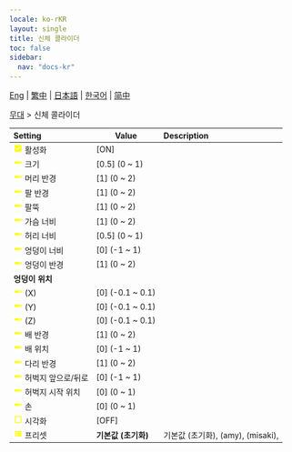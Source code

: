 ```yaml
---
locale: ko-rKR
layout: single
title: 신체 콜라이더
toc: false
sidebar:
  nav: "docs-kr"
---
```

[Eng](/dancexr/menu/2025.4/stage/body_colliders) | [繁中](/tw/dancexr/menu/2025.4/stage/body_colliders) | [日本語](/jp/dancexr/menu/2025.4/stage/body_colliders) | [한국어](/kr/dancexr/menu/2025.4/stage/body_colliders) | [简中](/zh/dancexr/menu/2025.4/stage/body_colliders)

[무대](../menu#무대) > 신체 콜라이더



| Setting | Value | Description |
| :--- | --- | :--- |
|<nobr><img src="/images/icon/ic_check_on.png" alt="check on icon"/> 활성화</nobr>| [ON] | 
|<nobr><img src="/images/icon/ic_slider.png" alt="slider icon"/> 크기</nobr>| [0.5] (0 ~ 1) | 
|<nobr><img src="/images/icon/ic_slider.png" alt="slider icon"/> 머리 반경</nobr>| [1] (0 ~ 2) | 
|<nobr><img src="/images/icon/ic_slider.png" alt="slider icon"/> 팔 반경</nobr>| [1] (0 ~ 2) | 
|<nobr><img src="/images/icon/ic_slider.png" alt="slider icon"/> 팔뚝</nobr>| [1] (0 ~ 2) | 
|<nobr><img src="/images/icon/ic_slider.png" alt="slider icon"/> 가슴 너비</nobr>| [1] (0 ~ 2) | 
|<nobr><img src="/images/icon/ic_slider.png" alt="slider icon"/> 허리 너비</nobr>| [0.5] (0 ~ 1) | 
|<nobr><img src="/images/icon/ic_slider.png" alt="slider icon"/> 엉덩이 너비</nobr>| [0] (-1 ~ 1) | 
|<nobr><img src="/images/icon/ic_slider.png" alt="slider icon"/> 엉덩이 반경</nobr>| [1] (0 ~ 2) | 
|<nobr> <b>엉덩이 위치</b></nobr>|| 
|<nobr><img src="/images/icon/ic_slider.png" alt="slider icon"/> (X)</nobr>| [0] (-0.1 ~ 0.1) | 
|<nobr><img src="/images/icon/ic_slider.png" alt="slider icon"/> (Y)</nobr>| [0] (-0.1 ~ 0.1) | 
|<nobr><img src="/images/icon/ic_slider.png" alt="slider icon"/> (Z)</nobr>| [0] (-0.1 ~ 0.1) | 
|<nobr><img src="/images/icon/ic_slider.png" alt="slider icon"/> 배 반경</nobr>| [1] (0 ~ 2) | 
|<nobr><img src="/images/icon/ic_slider.png" alt="slider icon"/> 배 위치</nobr>| [0] (-1 ~ 1) | 
|<nobr><img src="/images/icon/ic_slider.png" alt="slider icon"/> 다리 반경</nobr>| [1] (0 ~ 2) | 
|<nobr><img src="/images/icon/ic_slider.png" alt="slider icon"/> 허벅지 앞으로/뒤로</nobr>| [0] (-1 ~ 1) | 
|<nobr><img src="/images/icon/ic_slider.png" alt="slider icon"/> 허벅지 시작 위치</nobr>| [0] (0 ~ 1) | 
|<nobr><img src="/images/icon/ic_slider.png" alt="slider icon"/> 손</nobr>| [0] (0 ~ 1) | 
|<nobr><img src="/images/icon/ic_check_off.png" alt="check off icon"/> 시각화</nobr>| [OFF] | 
|<nobr><img src="/images/icon/ic_list.png" alt="list icon"/> 프리셋</nobr>| **기본값 (초기화)** | 기본값 (초기화), (amy), (misaki),  |

